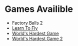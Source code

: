 <h1>Games Availible</h1>

<ul>
    <li><a href="/play/factory-balls-2.html">Factory Balls 2</a></li>
    <li><a href="/play/learn-to-fly.html">Learn To Fly</a></li>
    <li><a href="/play/worlds-hardest-game.html">World's Hardest Game</a></li>
    <li><a href="/play/worlds-hardest-game-2.html">World's Hardest Game 2</a></li>
</ul>
